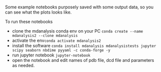 
Some example notebooks purposely saved with some output data, so you can see what the plots looks like. 


To run these notebooks
- clone the mdanalysis conda env on your PC `conda create --name mdanalysis2 --clone mdanalysis` 
- activate the env`conda activate mdanalysis2` 
- install the software `conda install mdanalysis mdanalysistests jupyter scipy seaborn nbdime pyyaml -c conda-forge -y` 
- run jupyter notebook `jupyter-notebook` 
- open the notebook and edit names of pdb file, dcd file and parameters as needed.





